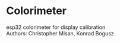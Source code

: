 # Colorimeter
 esp32 colorimeter for display calibration  
Authors: Christopher Misan, Konrad Bogusz
